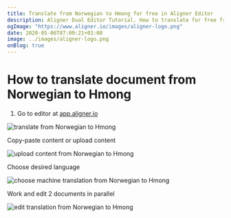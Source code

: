 ```yaml
---
title: Translate from Norwegian to Hmong for free in Aligner Editor
description: Aligner Dual Editor Tutorial. How to translate for free from Norwegian to Hmong. Aligner is multilingual document management platform. 
ogImage: "https://www.aligner.io/images/aligner-logo.png"
date: 2020-05-06T07:09:21+03:00
image: ../images/aligner-logo.png
onBlog: true
---
```


# How to translate document from Norwegian to Hmong

1. Go to editor at [app.aligner.io](https://app.aligner.io "Aligner App web page")

![translate from Norwegian to Hmong](../aligner-blank-editor.png "translate from Norwegian to Hmong")

Copy-paste content or upload content

![upload content from Norwegian to Hmong](../aligner-uploaded-document.png "upload content from Norwegian to Hmong")

Choose desired language

![choose machine translation from Norwegian to Hmong](../aligner-language-dropdown.png "choose machine translation from Norwegian to Hmong")

Work and edit 2 documents in parallel

![edit translation from Norwegian to Hmong](../aligner-double-sitded-editor.png "edit translation from Norwegian to Hmong")


